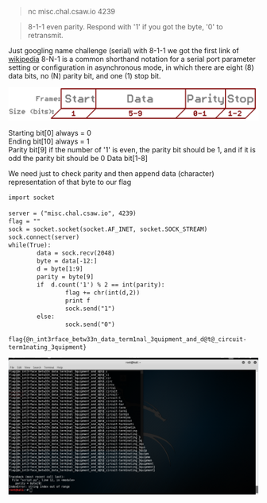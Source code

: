 >  nc misc.chal.csaw.io 4239

>  8-1-1 even parity. Respond with '1' if you got the byte, '0' to retransmit.



Just googling name challenge (serial) with 8-1-1 we got the first link of [wikipedia](https://en.wikipedia.org/wiki/8-N-1)
8-N-1 is a common shorthand notation for a serial port parameter setting or configuration in asynchronous mode, in which there are eight (8) data bits, no (N) parity bit, and one (1) stop bit.


![ss](https://github.com/rayenmessaoudi/Write-ups-CTF/blob/master/CSAW%202017/50d2066fce395fc43b000000.png)

Starting bit[0] always = 0    
Ending bit[10] always = 1    
Parity bit[9] if the number of '1' is even, the parity bit should be 1, and if it is odd the parity bit should be 0 
Data bit[1-8]

We need just to check parity and then append data (character) representation of that byte to our flag


```
import socket

server = ("misc.chal.csaw.io", 4239)
flag = "" 
sock = socket.socket(socket.AF_INET, socket.SOCK_STREAM)
sock.connect(server)
while(True): 
        data = sock.recv(2048) 
        byte = data[-12:]
        d = byte[1:9]
        parity = byte[9]
        if  d.count('1') % 2 == int(parity):
                flag += chr(int(d,2))
                print f
                sock.send("1")
        else:
                sock.send("0")

```

```
flag{@n_int3rface_betw33n_data_term1nal_3quipment_and_d@t@_circuit-term1nating_3quipment}
```

![sss](https://raw.githubusercontent.com/rayenmessaoudi/Write-ups-CTF/master/CSAW%202017/Capture.PNG)
